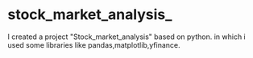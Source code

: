 # stock_market_analysis_
I created a project "Stock_market_analysis" based on python. in which i used some libraries like pandas,matplotlib,yfinance.

